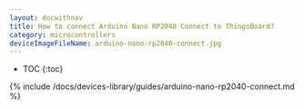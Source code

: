 ```yaml
---
layout: docwithnav
title: How to connect Arduino Nano RP2040 Connect to ThingsBoard?
category: microcontrollers
deviceImageFileName: arduino-nano-rp2040-connect.jpg
---
```


* TOC
{:toc}

{% include /docs/devices-library/guides/arduino-nano-rp2040-connect.md %}
